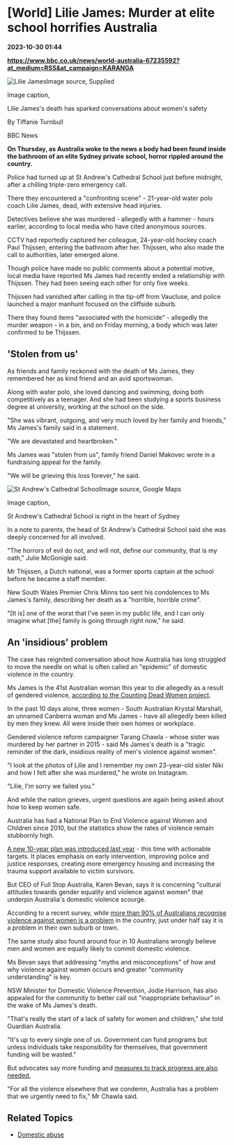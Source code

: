 # [World] Lilie James: Murder at elite school horrifies Australia

**2023-10-30 01:44**

**https://www.bbc.co.uk/news/world-australia-67235592?at_medium=RSS&at_campaign=KARANGA**

![Lilie James](https://ichef.bbci.co.uk/news/976/cpsprodpb/0DC4/production/_131542530_liliejames.jpg)Image source, Supplied

Image caption,

Lilie James's death has sparked conversations about women's safety

By Tiffanie Turnbull

BBC News

**On Thursday, as Australia woke to the news a body had been found inside the bathroom of an elite Sydney private school, horror rippled around the country.**

Police had turned up at St Andrew's Cathedral School just before midnight, after a chilling triple-zero emergency call.

There they encountered a "confronting scene" - 21-year-old water polo coach Lilie James, dead, with extensive head injuries.

Detectives believe she was murdered - allegedly with a hammer - hours earlier, according to local media who have cited anonymous sources.

CCTV had reportedly captured her colleague, 24-year-old hockey coach Paul Thijssen, entering the bathroom after her. Thijssen, who also made the call to authorities, later emerged alone.

Though police have made no public comments about a potential motive, local media have reported Ms James had recently ended a relationship with Thijssen. They had been seeing each other for only five weeks.

Thijssen had vanished after calling in the tip-off from Vaucluse, and police launched a major manhunt focused on the cliffside suburb.

There they found items "associated with the homicide" - allegedly the murder weapon - in a bin, and on Friday morning, a body which was later confirmed to be Thijssen.

'Stolen from us'
----------------

As friends and family reckoned with the death of Ms James, they remembered her as kind friend and an avid sportswoman.

Along with water polo, she loved dancing and swimming, doing both competitively as a teenager. And she had been studying a sports business degree at university, working at the school on the side.

"She was vibrant, outgoing, and very much loved by her family and friends," Ms James's family said in a statement.

"We are devastated and heartbroken."

Ms James was "stolen from us", family friend Daniel Makovec wrote in a fundraising appeal for the family.

"We will be grieving this loss forever," he said.

![St Andrew's Cathedral School](https://ichef.bbci.co.uk/news/976/cpsprodpb/F43C/production/_131542526_schoolgoogle.jpg)Image source, Google Maps

Image caption,

St Andrew's Cathedral School is right in the heart of Sydney

In a note to parents, the head of St Andrew's Cathedral School said she was deeply concerned for all involved.

"The horrors of evil do not, and will not, define our community, that is my oath," Julie McGonigle said.

Mr Thijssen, a Dutch national, was a former sports captain at the school before he became a staff member.

New South Wales Premier Chris Minns too sent his condolences to Ms James's family, describing her death as a "horrible, horrible crime".

"\[It is\] one of the worst that I've seen in my public life, and I can only imagine what \[the\] family is going through right now," he said.

An 'insidious' problem
----------------------

The case has reignited conversation about how Australia has long struggled to move the needle on what is often called an "epidemic" of domestic violence in the country.

Ms James is the 41st Australian woman this year to die allegedly as a result of gendered violence, [according to the Counting Dead Women project](https://www.facebook.com/p/Counting-Dead-Women-Australia-100063733051461/).

In the past 10 days alone, three women - South Australian Krystal Marshall, an unnamed Canberra woman and Ms James - have all allegedly been killed by men they knew. All were inside their own homes or workplace.

Gendered violence reform campaigner Tarang Chawla - whose sister was murdered by her partner in 2015 - said Ms James's death is a "tragic reminder of the dark, insidious reality of men's violence against women".

"I look at the photos of Lilie and I remember my own 23-year-old sister Niki and how I felt after she was murdered," he wrote on Instagram.

"Lilie, I'm sorry we failed you."

And while the nation grieves, urgent questions are again being asked about how to keep women safe.

Australia has had a National Plan to End Violence against Women and Children since 2010, but the statistics show the rates of violence remain stubbornly high.

[A new 10-year plan was introduced last year](https://www.dss.gov.au/ending-violence) - this time with actionable targets. It places emphasis on early intervention, improving police and justice responses, creating more emergency housing and increasing the trauma support available to victim survivors.

But CEO of Full Stop Australia, Karen Bevan, says it is concerning "cultural attitudes towards gender equality and violence against women" that underpin Australia's domestic violence scourge.

According to a recent survey, while [more than 90% of Australians recognise violence against women is a problem](https://www.canberratimes.com.au/story/8139700/the-shocking-gap-in-australias-understanding-of-domestic-violence/) in the country, just under half say it is a problem in their own suburb or town.

The same study also found around four in 10 Australians wrongly believe men and women are equally likely to commit domestic violence.

Ms Bevan says that addressing "myths and misconceptions" of how and why violence against women occurs and greater "community understanding" is key.

NSW Minister for Domestic Violence Prevention, Jodie Harrison, has also appealed for the community to better call out "inappropriate behaviour" in the wake of Ms James's death.

"That's really the start of a lack of safety for women and children," she told Guardian Australia.

"It's up to every single one of us. Government can fund programs but unless individuals take responsibility for themselves, that government funding will be wasted."

But advocates say more funding and [measures to track progress are also needed.](https://theconversation.com/the-government-has-released-its-action-plans-to-end-violence-against-women-and-children-will-they-be-enough-211606)

"For all the violence elsewhere that we condemn, Australia has a problem that we urgently need to fix," Mr Chawla said.

Related Topics
--------------

*   [Domestic abuse](https://www.bbc.co.uk/news/topics/c008ql15dvgt)